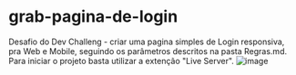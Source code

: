 # grab-pagina-de-login
Desafio do Dev Challeng - criar uma pagina simples de Login responsiva, pra Web e Mobile, seguindo os parâmetros descritos na pasta Regras.md.
Para iniciar o projeto basta utilizar a extenção "Live Server".
![image](https://user-images.githubusercontent.com/62970346/123196063-a212ac80-d47f-11eb-8c39-1a00667ea2f4.png)
